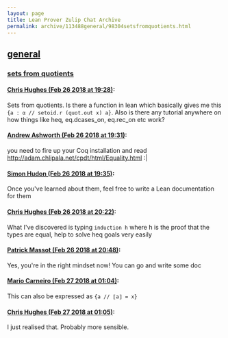 ```yaml
---
layout: page
title: Lean Prover Zulip Chat Archive 
permalink: archive/113488general/98304setsfromquotients.html
---
```


## [general](index.html)
### [sets from quotients](98304setsfromquotients.html)

#### [Chris Hughes (Feb 26 2018 at 19:28)](https://leanprover.zulipchat.com/#narrow/stream/113488-general/topic/sets%20from%20quotients/near/123007417):
Sets from quotients. Is there a function in lean which basically gives me this `{a : α // setoid.r (quot.out x) a}`. Also is there any tutorial anywhere on how things like heq, eq.dcases_on, eq.rec_on etc work?

#### [Andrew Ashworth (Feb 26 2018 at 19:31)](https://leanprover.zulipchat.com/#narrow/stream/113488-general/topic/sets%20from%20quotients/near/123007526):
you need to fire up your Coq installation and read http://adam.chlipala.net/cpdt/html/Equality.html :|

#### [Simon Hudon (Feb 26 2018 at 19:35)](https://leanprover.zulipchat.com/#narrow/stream/113488-general/topic/sets%20from%20quotients/near/123007681):
Once you've learned about them, feel free to write a Lean documentation for them

#### [Chris Hughes (Feb 26 2018 at 20:22)](https://leanprover.zulipchat.com/#narrow/stream/113488-general/topic/sets%20from%20quotients/near/123009408):
What I've discovered is typing `induction h` where h is the proof that the types are equal, help to solve heq goals very easily

#### [Patrick Massot (Feb 26 2018 at 20:48)](https://leanprover.zulipchat.com/#narrow/stream/113488-general/topic/sets%20from%20quotients/near/123010391):
Yes, you're in the right mindset now! You can go and write some doc

#### [Mario Carneiro (Feb 27 2018 at 01:04)](https://leanprover.zulipchat.com/#narrow/stream/113488-general/topic/sets%20from%20quotients/near/123019353):
This can also be expressed as `{a // ⟦a⟧ = x}`

#### [Chris Hughes (Feb 27 2018 at 01:05)](https://leanprover.zulipchat.com/#narrow/stream/113488-general/topic/sets%20from%20quotients/near/123019369):
I just realised that. Probably more sensible.

